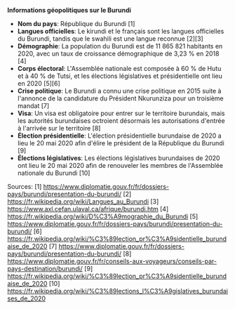 **Informations géopolitiques sur le Burundi**

* **Nom du pays**: République du Burundi [1]
* **Langues officielles**: Le kirundi et le français sont les langues officielles du Burundi, tandis que le swahili est une langue reconnue [2][3]
* **Démographie**: La population du Burundi est de 11 865 821 habitants en 2020, avec un taux de croissance démographique de 3,23 % en 2018 [4]
* **Corps électoral**: L'Assemblée nationale est composée à 60 % de Hutu et à 40 % de Tutsi, et les élections législatives et présidentielle ont lieu en 2020 [5][6]
* **Crise politique**: Le Burundi a connu une crise politique en 2015 suite à l'annonce de la candidature du Président Nkurunziza pour un troisième mandat [7]
* **Visa**: Un visa est obligatoire pour entrer sur le territoire burundais, mais les autorités burundaises octroient désormais les autorisations d'entrée à l'arrivée sur le territoire [8]
* **Élection présidentielle**: L'élection présidentielle burundaise de 2020 a lieu le 20 mai 2020 afin d'élire le président de la République du Burundi [9]
* **Élections législatives**: Les élections législatives burundaises de 2020 ont lieu le 20 mai 2020 afin de renouveler les membres de l'Assemblée nationale du Burundi [10]

Sources:
[1] https://www.diplomatie.gouv.fr/fr/dossiers-pays/burundi/presentation-du-burundi/
[2] https://fr.wikipedia.org/wiki/Langues_au_Burundi
[3] https://www.axl.cefan.ulaval.ca/afrique/burundi.htm
[4] https://fr.wikipedia.org/wiki/D%C3%A9mographie_du_Burundi
[5] https://www.diplomatie.gouv.fr/fr/dossiers-pays/burundi/presentation-du-burundi/
[6] https://fr.wikipedia.org/wiki/%C3%89lection_pr%C3%A9sidentielle_burundaise_de_2020
[7] https://www.diplomatie.gouv.fr/fr/dossiers-pays/burundi/presentation-du-burundi/
[8] https://www.diplomatie.gouv.fr/fr/conseils-aux-voyageurs/conseils-par-pays-destination/burundi/
[9] https://fr.wikipedia.org/wiki/%C3%89lection_pr%C3%A9sidentielle_burundaise_de_2020
[10] https://fr.wikipedia.org/wiki/%C3%89lections_l%C3%A9gislatives_burundaises_de_2020